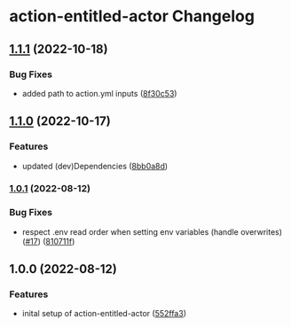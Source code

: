 # action-entitled-actor Changelog

## [1.1.1](https://github.com/natterstefan/action-entitled-actor/compare/v1.1.0...v1.1.1) (2022-10-18)


### Bug Fixes

* added path to action.yml inputs ([8f30c53](https://github.com/natterstefan/action-entitled-actor/commit/8f30c53c29983ea0a808fe16a32c7b451ca429d7))

## [1.1.0](https://github.com/natterstefan/action-entitled-actor/compare/v1.0.1...v1.1.0) (2022-10-17)


### Features

* updated (dev)Dependencies ([8bb0a8d](https://github.com/natterstefan/action-entitled-actor/commit/8bb0a8de7b6d02985e4e23d0ffeeffab95d4b936))

### [1.0.1](https://github.com/natterstefan/action-entitled-actor/compare/v1.0.0...v1.0.1) (2022-08-12)


### Bug Fixes

* respect .env read order when setting env variables (handle overwrites) ([#17](https://github.com/natterstefan/action-entitled-actor/issues/17)) ([810711f](https://github.com/natterstefan/action-entitled-actor/commit/810711fbb22931ebc8a412e64c75f4407f6e297a))

## 1.0.0 (2022-08-12)


### Features

* inital setup of action-entitled-actor ([552ffa3](https://github.com/natterstefan/action-entitled-actor/commit/552ffa37ff1b9ef8986f8697275f83ce195f8882))
